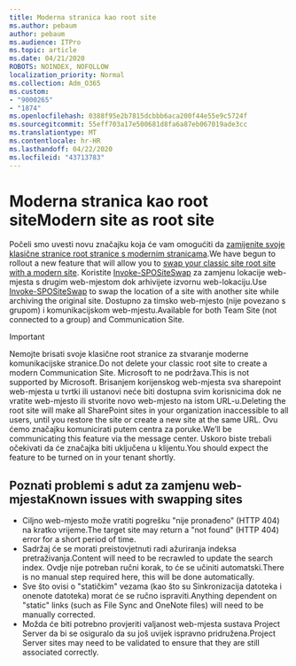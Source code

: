 ```yaml
---
title: Moderna stranica kao root site
ms.author: pebaum
author: pebaum
ms.audience: ITPro
ms.topic: article
ms.date: 04/21/2020
ROBOTS: NOINDEX, NOFOLLOW
localization_priority: Normal
ms.collection: Adm_O365
ms.custom:
- "9000265"
- "1874"
ms.openlocfilehash: 0388f95e2b7815dcbbb6aca200f44e55e9c5724f
ms.sourcegitcommit: 55eff703a17e500681d8fa6a87eb067019ade3cc
ms.translationtype: MT
ms.contentlocale: hr-HR
ms.lasthandoff: 04/22/2020
ms.locfileid: "43713783"
---
```

# <a name="modern-site-as-root-site"></a><span data-ttu-id="2295f-102">Moderna stranica kao root site</span><span class="sxs-lookup"><span data-stu-id="2295f-102">Modern site as root site</span></span>

<span data-ttu-id="2295f-103">Počeli smo uvesti novu značajku koja će vam omogućiti da [zamijenite svoje klasične stranice root stranice s modernim stranicama](https://docs.microsoft.com/sharepoint/modern-root-site).</span><span class="sxs-lookup"><span data-stu-id="2295f-103">We have begun to rollout a new feature that will allow you to [swap your classic site root site with a modern site](https://docs.microsoft.com/sharepoint/modern-root-site).</span></span> <span data-ttu-id="2295f-104">Koristite [Invoke-SPOSiteSwap](https://docs.microsoft.com/powershell/module/sharepoint-online/invoke-spositeswap?view=sharepoint-ps) za zamjenu lokacije web-mjesta s drugim web-mjestom dok arhivijete izvornu web-lokaciju.</span><span class="sxs-lookup"><span data-stu-id="2295f-104">Use [Invoke-SPOSiteSwap](https://docs.microsoft.com/powershell/module/sharepoint-online/invoke-spositeswap?view=sharepoint-ps) to swap the location of a site with another site while archiving the original site.</span></span> <span data-ttu-id="2295f-105">Dostupno za timsko web-mjesto (nije povezano s grupom) i komunikacijskom web-mjestu.</span><span class="sxs-lookup"><span data-stu-id="2295f-105">Available for both Team Site (not connected to a group) and Communication Site.</span></span>

>[!Important]
> <span data-ttu-id="2295f-106">Nemojte brisati svoje klasične root stranice za stvaranje moderne komunikacijske stranice.</span><span class="sxs-lookup"><span data-stu-id="2295f-106">Do not delete your classic root site to create a modern Communication Site.</span></span> <span data-ttu-id="2295f-107">Microsoft to ne podržava.</span><span class="sxs-lookup"><span data-stu-id="2295f-107">This is not supported by Microsoft.</span></span> <span data-ttu-id="2295f-108">Brisanjem korijenskog web-mjesta sva sharepoint web-mjesta u tvrtki ili ustanovi neće biti dostupna svim korisnicima dok ne vratite web-mjesto ili stvorite novo web-mjesto na istom URL-u.</span><span class="sxs-lookup"><span data-stu-id="2295f-108">Deleting the root site will make all SharePoint sites in your organization inaccessible to all users, until you restore the site or create a new site at the same URL.</span></span> <span data-ttu-id="2295f-109">Ovu ćemo značajku komunicirati putem centra za poruke.</span><span class="sxs-lookup"><span data-stu-id="2295f-109">We’ll be communicating this feature via the message center.</span></span> <span data-ttu-id="2295f-110">Uskoro biste trebali očekivati da će značajka biti uključena u klijentu.</span><span class="sxs-lookup"><span data-stu-id="2295f-110">You should expect the feature to be turned on in your tenant shortly.</span></span>

## <a name="known-issues-with-swapping-sites"></a><span data-ttu-id="2295f-111">Poznati problemi s adut za zamjenu web-mjesta</span><span class="sxs-lookup"><span data-stu-id="2295f-111">Known issues with swapping sites</span></span>
- <span data-ttu-id="2295f-112">Ciljno web-mjesto može vratiti pogrešku "nije pronađeno" (HTTP 404) na kratko vrijeme.</span><span class="sxs-lookup"><span data-stu-id="2295f-112">The target site may return a "not found" (HTTP 404) error for a short period of time.</span></span>
- <span data-ttu-id="2295f-113">Sadržaj će se morati preistovjetnuti radi ažuriranja indeksa pretraživanja.</span><span class="sxs-lookup"><span data-stu-id="2295f-113">Content will need to be recrawled to update the search index.</span></span> <span data-ttu-id="2295f-114">Ovdje nije potreban ručni korak, to će se učiniti automatski.</span><span class="sxs-lookup"><span data-stu-id="2295f-114">There is no manual step required here, this will be done automatically.</span></span>
- <span data-ttu-id="2295f-115">Sve što ovisi o "statičkim" vezama (kao što su Sinkronizacija datoteka i onenote datoteka) morat će se ručno ispraviti.</span><span class="sxs-lookup"><span data-stu-id="2295f-115">Anything dependent on "static" links (such as File Sync and OneNote files) will need to be manually corrected.</span></span>
- <span data-ttu-id="2295f-116">Možda će biti potrebno provjeriti valjanost web-mjesta sustava Project Server da bi se osiguralo da su još uvijek ispravno pridružena.</span><span class="sxs-lookup"><span data-stu-id="2295f-116">Project Server sites may need to be validated to ensure that they are still associated correctly.</span></span> 
